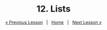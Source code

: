 <h1 align="center">12. Lists</h1>

<p align="center">
    <a href="https://github.com/SoftUni/Free-Java-Certification-Course/blob/main/lessons/11-Methods.md">« Previous Lesson</a> &nbsp; | &nbsp; <a href="https://github.com/SoftUni/Free-Java-Certification-Course">Home</a> &nbsp; | &nbsp; <a href="https://github.com/SoftUni/Free-Java-Certification-Course/blob/main/lessons/13-Strings-and-Text-Processing.md">Next Lesson »</a>
</p>